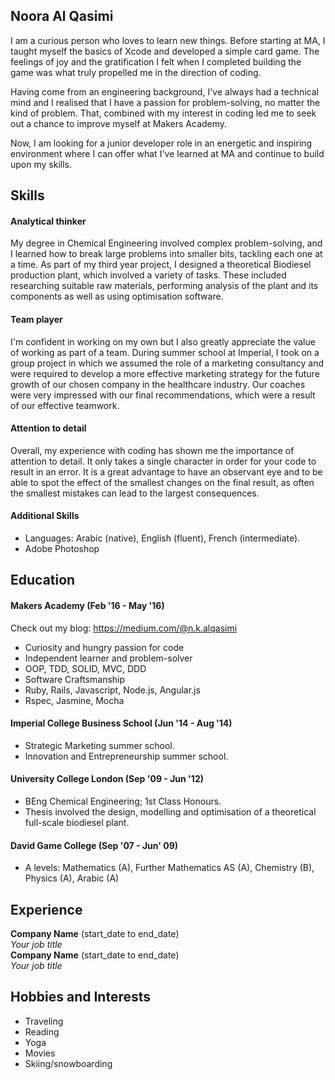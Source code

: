 ## Noora Al Qasimi

I am a curious person who loves to learn new things. Before starting at MA, I taught myself the basics of Xcode and developed a simple card game. The feelings of joy and the gratification I felt when I completed building the game was what truly propelled me in the direction of coding.

Having come from an engineering background, I've always had a technical mind and I realised that I have a passion for problem-solving, no matter the kind of problem. That, combined with my interest in coding led me to seek out a chance to improve myself at Makers Academy.

Now, I am looking for a junior developer role in an energetic and inspiring environment where I can offer what I've learned at MA and continue to build upon my skills.

## Skills

#### Analytical thinker

My degree in Chemical Engineering involved complex problem-solving, and I learned how to break large problems into smaller bits, tackling each one at a time. As part of my third year project, I designed a theoretical Biodiesel production plant, which involved a variety of tasks. These included researching suitable raw materials, performing analysis of the plant and its components as well as using optimisation software.

#### Team player

I'm confident in working on my own but I also greatly appreciate the value of working as part of a team. During summer school at Imperial, I took on a group project in which we assumed the role of a marketing consultancy and were required to develop a more effective marketing strategy for the future growth of our chosen company in the healthcare industry. Our coaches were very impressed with our final recommendations, which were a result of our effective teamwork.

#### Attention to detail

Overall, my experience with coding has shown me the importance of attention to detail. It only takes a single character in order for your code to result in an error. It is a great advantage to have an observant eye and to be able to spot the effect of the smallest changes on the final result, as often the smallest mistakes can lead to the largest consequences.

#### Additional Skills
- Languages: Arabic (native), English (fluent), French (intermediate).
- Adobe Photoshop

## Education

#### Makers Academy (Feb '16 - May '16)

 Check out my blog: https://medium.com/@n.k.alqasimi
- Curiosity and hungry passion for code
- Independent learner and problem-solver
- OOP, TDD, SOLID, MVC, DDD
- Software Craftsmanship
- Ruby, Rails, Javascript, Node.js, Angular.js
- Rspec, Jasmine, Mocha

#### Imperial College Business School (Jun '14 - Aug '14)

- Strategic Marketing summer school.
- Innovation and Entrepreneurship summer school.

####	University College London	(Sep '09 - Jun '12)

- BEng Chemical Engineering; 1st Class Honours.
- Thesis involved the design, modelling and optimisation of a theoretical full-scale biodiesel plant.

#### David Game College	(Sep '07 - Jun' 09)
- A levels: Mathematics (A), Further Mathematics AS (A), Chemistry (B), Physics (A), Arabic (A)

## Experience

**Company Name** (start_date to end_date)    
*Your job title*  
**Company Name** (start_date to end_date)   
*Your job title*  

## Hobbies and Interests

- Traveling
- Reading
- Yoga
- Movies
- Skiing/snowboarding
